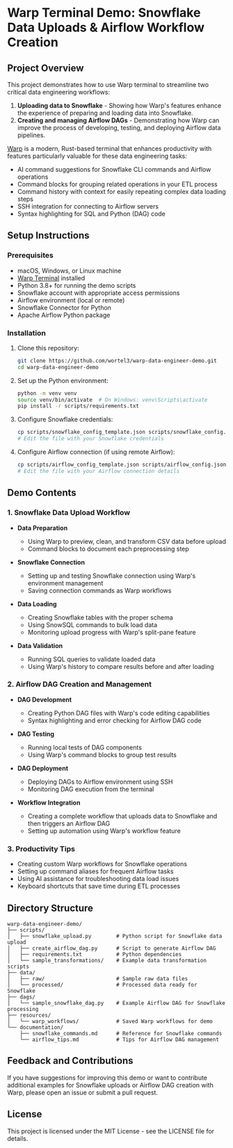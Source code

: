 # Warp Terminal Demo: Snowflake Data Uploads & Airflow Workflow Creation

## Project Overview

This project demonstrates how to use Warp terminal to streamline two critical data engineering workflows:

1. **Uploading data to Snowflake** - Showing how Warp's features enhance the experience of preparing and loading data into Snowflake.
2. **Creating and managing Airflow DAGs** - Demonstrating how Warp can improve the process of developing, testing, and deploying Airflow data pipelines.

[Warp](https://www.warp.dev/) is a modern, Rust-based terminal that enhances productivity with features particularly valuable for these data engineering tasks:

- AI command suggestions for Snowflake CLI commands and Airflow operations
- Command blocks for grouping related operations in your ETL process
- Command history with context for easily repeating complex data loading steps
- SSH integration for connecting to Airflow servers
- Syntax highlighting for SQL and Python (DAG) code

## Setup Instructions

### Prerequisites

- macOS, Windows, or Linux machine
- [Warp Terminal](https://www.warp.dev/) installed
- Python 3.8+ for running the demo scripts
- Snowflake account with appropriate access permissions
- Airflow environment (local or remote)
- Snowflake Connector for Python
- Apache Airflow Python package

### Installation

1. Clone this repository:
   ```bash
   git clone https://github.com/wortel3/warp-data-engineer-demo.git
   cd warp-data-engineer-demo
   ```

2. Set up the Python environment:
   ```bash
   python -m venv venv
   source venv/bin/activate  # On Windows: venv\Scripts\activate
   pip install -r scripts/requirements.txt
   ```

3. Configure Snowflake credentials:
   ```bash
   cp scripts/snowflake_config_template.json scripts/snowflake_config.json
   # Edit the file with your Snowflake credentials
   ```

4. Configure Airflow connection (if using remote Airflow):
   ```bash
   cp scripts/airflow_config_template.json scripts/airflow_config.json
   # Edit the file with your Airflow connection details
   ```

## Demo Contents

### 1. Snowflake Data Upload Workflow

- **Data Preparation**
  - Using Warp to preview, clean, and transform CSV data before upload
  - Command blocks to document each preprocessing step
  
- **Snowflake Connection**
  - Setting up and testing Snowflake connection using Warp's environment management
  - Saving connection commands as Warp workflows
  
- **Data Loading**
  - Creating Snowflake tables with the proper schema
  - Using SnowSQL commands to bulk load data
  - Monitoring upload progress with Warp's split-pane feature
  
- **Data Validation**
  - Running SQL queries to validate loaded data
  - Using Warp's history to compare results before and after loading

### 2. Airflow DAG Creation and Management

- **DAG Development**
  - Creating Python DAG files with Warp's code editing capabilities
  - Syntax highlighting and error checking for Airflow DAG code
  
- **DAG Testing**
  - Running local tests of DAG components
  - Using Warp's command blocks to group test results
  
- **DAG Deployment**
  - Deploying DAGs to Airflow environment using SSH
  - Monitoring DAG execution from the terminal
  
- **Workflow Integration**
  - Creating a complete workflow that uploads data to Snowflake and then triggers an Airflow DAG
  - Setting up automation using Warp's workflow feature

### 3. Productivity Tips

- Creating custom Warp workflows for Snowflake operations
- Setting up command aliases for frequent Airflow tasks
- Using AI assistance for troubleshooting data load issues
- Keyboard shortcuts that save time during ETL processes

## Directory Structure

```
warp-data-engineer-demo/
├── scripts/
│   ├── snowflake_upload.py        # Python script for Snowflake data upload
│   ├── create_airflow_dag.py      # Script to generate Airflow DAG
│   ├── requirements.txt           # Python dependencies
│   └── sample_transformations/    # Example data transformation scripts
├── data/
│   ├── raw/                       # Sample raw data files
│   └── processed/                 # Processed data ready for Snowflake
├── dags/
│   └── sample_snowflake_dag.py    # Example Airflow DAG for Snowflake processing
├── resources/
│   └── warp_workflows/            # Saved Warp workflows for demo
└── documentation/
    ├── snowflake_commands.md      # Reference for Snowflake commands
    └── airflow_tips.md            # Tips for Airflow DAG management
```

## Feedback and Contributions

If you have suggestions for improving this demo or want to contribute additional examples for Snowflake uploads or Airflow DAG creation with Warp, please open an issue or submit a pull request.

## License

This project is licensed under the MIT License - see the LICENSE file for details.

